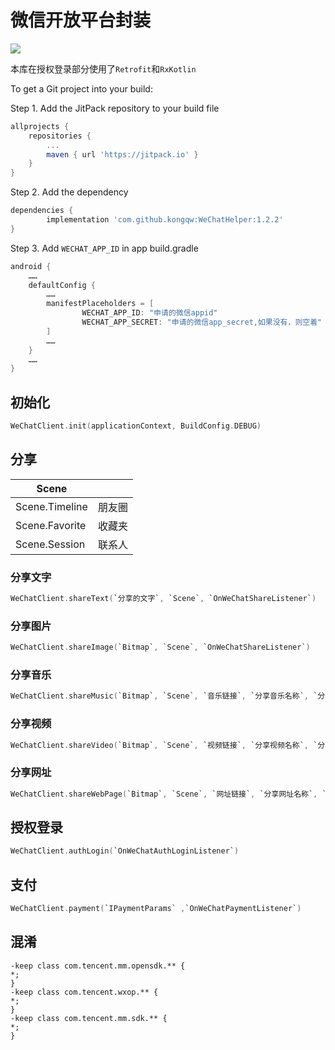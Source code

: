 # 微信开放平台封装

[![](https://jitpack.io/v/kongqw/WeChatHelper.svg)](https://jitpack.io/#kongqw/WeChatHelper)

本库在授权登录部分使用了`Retrofit`和`RxKotlin`

To get a Git project into your build:

Step 1. Add the JitPack repository to your build file

``` gradle
allprojects {
    repositories {
        ...
        maven { url 'https://jitpack.io' }
    }
}
```

Step 2. Add the dependency

``` gradle
dependencies {
        implementation 'com.github.kongqw:WeChatHelper:1.2.2'
}
```

Step 3. Add `WECHAT_APP_ID` in app build.gradle

``` gradle
android {
    ……
    defaultConfig {
        ……
        manifestPlaceholders = [
                WECHAT_APP_ID: "申请的微信appid"
                WECHAT_APP_SECRET: "申请的微信app_secret,如果没有，则空着"
        ]
        ……
    }
    ……
}
```

## 初始化

``` kotlin
WeChatClient.init(applicationContext, BuildConfig.DEBUG)
```

## 分享

| Scene | |
| --- | --- |
| Scene.Timeline | 朋友圈 |
| Scene.Favorite | 收藏夹 |
| Scene.Session | 联系人 |

### 分享文字

``` kotlin
WeChatClient.shareText(`分享的文字`, `Scene`, `OnWeChatShareListener`)
```

### 分享图片

``` kotlin
WeChatClient.shareImage(`Bitmap`, `Scene`, `OnWeChatShareListener`)
```

### 分享音乐

``` kotlin
WeChatClient.shareMusic(`Bitmap`, `Scene`, `音乐链接`, `分享音乐名称`, `分享音乐描述`, `OnWeChatShareListener`)
```

### 分享视频

``` kotlin
WeChatClient.shareVideo(`Bitmap`, `Scene`, `视频链接`, `分享视频名称`, `分享视频描述`, `OnWeChatShareListener`)
```

### 分享网址

``` kotlin
WeChatClient.shareWebPage(`Bitmap`, `Scene`, `网址链接`, `分享网址名称`, `分享网址描述`, `OnWeChatShareListener`)
```


## 授权登录

``` kotlin
WeChatClient.authLogin(`OnWeChatAuthLoginListener`)
```


## 支付

``` kotlin
WeChatClient.payment(`IPaymentParams` ,`OnWeChatPaymentListener`)
```

## 混淆

```
-keep class com.tencent.mm.opensdk.** {
*;
}
-keep class com.tencent.wxop.** {
*;
}
-keep class com.tencent.mm.sdk.** {
*;
}
```
